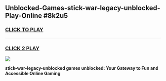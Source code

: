 
## Unblocked-Games-stick-war-legacy-unblocked-Play-Online #8k2u5
<h3>
<a href="https://news.freeplayer.one?title=stick-war-legacy-unblocked&ref=3">CLICK TO PLAY</a></h3>
<hr>

<h3>
<a href="https://news.freeplayer.one?title=stick-war-legacy-unblocked&ref=3">CLICK 2 PLAY</a>
  
</h3>

<a href="https://news.freeplayer.one?title=stick-war-legacy-unblocked&ref=3"><img src="https://clearcache.store/games.png"></a>


**stick-war-legacy-unblocked games unblocked: Your Gateway to Fun and Accessible Online Gaming**
